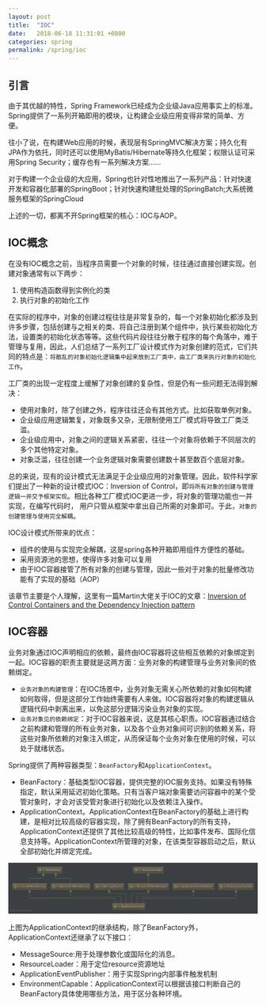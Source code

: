 ```yaml
---
layout: post
title:  "IOC"
date:   2018-06-18 11:31:01 +0800
categories: spring
permalink: /spring/ioc
---
```


## 引言
由于其优越的特性，Spring Framework已经成为企业级Java应用事实上的标准。Spring提供了一系列开箱即用的模块，让构建企业级应用变得非常的简单、方便。

往小了说，在构建Web应用的时候，表现层有SpringMVC解决方案；持久化有JPA作为依托，同时还可以使用MyBatis/Hibernate等持久化框架；权限认证可采用Spring Security；缓存也有一系列解决方案......

对于构建一个企业级的大应用，Spring也针对性地推出了一系列产品：针对快速开发和容器化部署的SpringBoot；针对快速构建批处理的SpringBatch;大系统微服务框架的SpringCloud

上述的一切，都离不开Spring框架的核心：IOC与AOP。

## IOC概念
在没有IOC概念之前，当程序员需要一个对象的时候，往往通过直接创建实现。创建对象通常有以下两步：

 1. 使用构造函数得到实例化的类
 2. 执行对象的初始化工作

在实际的程序中，对象的创建过程往往是非常复杂的，每一个对象初始化都涉及到许多步骤，包括创建与之相关的类、将自己注册到某个组件中，执行某些初始化方法，设置类的初始化状态等等。这些代码片段往往分散于程序的每个角落中，难于管理与复用，因此，人们总结了一系列工厂设计模式作为对象创建的范式，它们共同的特点是：`将散乱的对象初始化逻辑集中起来放到工厂类中，由工厂类来执行对象的初始化工作`。

工厂类的出现一定程度上缓解了对象创建的复杂性，但是仍有一些问题无法得到解决：

 * 使用对象时，除了创建之外，程序往往还会有其他方式。比如获取单例对象。
 * 企业级应用逻辑繁复，对象既多又杂，无限制使用工厂模式将导致工厂类泛滥。
 * 企业级应用中，对象之间的逻辑关系紧密，往往一个对象将依赖于不同层次的多个其他特定对象。
 * 对象泛滥，往往创建一个业务逻辑对象需要创建数十甚至数百个底层对象。

总的来说，现有的设计模式无法满足于企业级应用的对象管理。因此，软件科学家们提出了一种新的设计模式IOC：Inversion of Control，即`将所有对象的创建与管理逻辑一并交予框架实现`。相比各种工厂模式IOC更进一步，将对象的管理功能也一并实现，在编写代码时， 用户只管从框架中拿出自己所需的对象即可。于此，`对象的创建管理与使用完全解耦`。

IOC设计模式所带来的优点：

 * 组件的使用与实现完全解耦，这是spring各种开箱即用组件方便性的基础。
 * 采用资源池的思想，使得许多对象可以复用
 * 由于IOC容器接管了所有对象的创建与管理，因此一些对于对象的批量修改功能有了实现的基础（AOP）

该章节主要是个人理解，这里有一篇Martin大佬关于IOC的文章：[Inversion of Control Containers and the Dependency Injection pattern](https://www.martinfowler.com/articles/injection.html)

## IOC容器
业务对象通过IOC声明相应的依赖，最终由IOC容器将这些相互依赖的对象绑定到一起。IOC容器的职责主要就是这两方面：业务对象的构建管理与业务对象间的依赖绑定。

 * `业务对象的构建管理`：在IOC场景中，业务对象无需关心所依赖的对象如何构建如何取得，但是这部分工作始终需要有人来做。IOC容器将对象的构建逻辑从逻辑代码中剥离出来，以免这部分逻辑污染业务对象的实现。
 * `业务对象见的依赖绑定`：对于IOC容器来说，这是其核心职责。IOC容器通过结合之前构建和管理的所有业务对象，以及各个业务对象间可识别的依赖关系，将这些对象所依赖的对象注入绑定，从而保证每个业务对象在使用的时候，可以处于就绪状态。

Spring提供了两种容器类型：`BeanFactory`和`ApplicationContext`。

* BeanFactory：基础类型IOC容器，提供完整的IOC服务支持。如果没有特殊指定，默认采用延迟初始化策略。只有当客户端对象需要访问容器中的某个受管对象时，才会对该受管对象进行初始化以及依赖注入操作。
* ApplicationContext。ApplicationContext在BeanFactory的基础上进行构建，是相对比较高级的容器实现，除了拥有BeanFactory的所有支持，ApplicationContext还提供了其他比较高级的特性，比如事件发布、国际化信息支持等。ApplicationContext所管理的对象，在该类型容器启动之后，默认全部初始化并绑定完成。

![ApplicationContext](../resources/img/ApplicationContext.png)

上图为ApplicationContext的继承结构，除了BeanFactory外，ApplicationContext还继承了以下接口：

* MessageSource:用于处理参数化或国际化的消息。
* ResourceLoader：用于定位resource资源地址
* ApplicationEventPublisher：用于实现Spring内部事件触发机制
* EnvironmentCapable：ApplicationContext可以根据该接口判断自己的BeanFactory具体使用哪些方法，用于区分各种环境。
